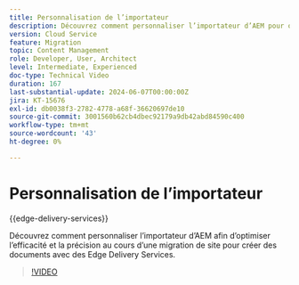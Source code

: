 ```yaml
---
title: Personnalisation de l’importateur
description: Découvrez comment personnaliser l’importateur d’AEM pour obtenir un maximum de résultats lors de la migration du site.
version: Cloud Service
feature: Migration
topic: Content Management
role: Developer, User, Architect
level: Intermediate, Experienced
doc-type: Technical Video
duration: 167
last-substantial-update: 2024-06-07T00:00:00Z
jira: KT-15676
exl-id: db0038f3-2782-4778-a68f-36620697de10
source-git-commit: 3001560b62cb4dbec92179a9db42abd84590c400
workflow-type: tm+mt
source-wordcount: '43'
ht-degree: 0%

---
```


# Personnalisation de l’importateur

{{edge-delivery-services}}

Découvrez comment personnaliser l’importateur d’AEM afin d’optimiser l’efficacité et la précision au cours d’une migration de site pour créer des documents avec des Edge Delivery Services.

>[!VIDEO](https://video.tv.adobe.com/v/3429596/?learn=on)
